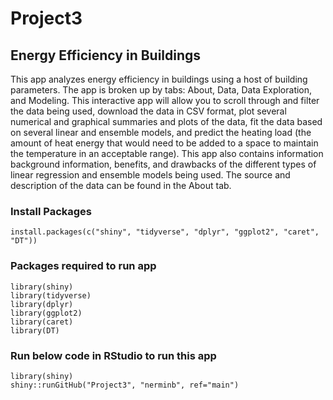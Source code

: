 # Project3

## Energy Efficiency in Buildings

This app analyzes energy efficiency in buildings using a host of building parameters. The app is broken up by tabs: About, Data, Data Exploration, and Modeling. This interactive app will allow you to scroll through and filter the data being used, download the data in CSV format, plot several numerical and graphical summaries and plots of the data, fit the data based on several linear and ensemble models, and predict the heating load (the amount of heat energy that would need to be added to a space to maintain the temperature in an acceptable range). This app also contains information background information, benefits, and drawbacks of the different types of linear regression and ensemble models being used. The source and description of the data can be found in the About tab. 

### Install Packages

```{r}
install.packages(c("shiny", "tidyverse", "dplyr", "ggplot2", "caret", "DT"))
```

### Packages required to run app

```{r}
library(shiny)
library(tidyverse)
library(dplyr)
library(ggplot2)
library(caret)
library(DT)
```

### Run below code in RStudio to run this app

```{r}
library(shiny)
shiny::runGitHub("Project3", "nerminb", ref="main")
```
